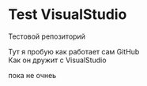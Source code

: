 # Test VisualStudio
Тестовой репозиторий

Тут я пробую как работает сам GitHub  
Как он дружит с VisualStudio

пока не очнеь
